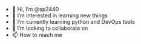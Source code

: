 - 👋 Hi, I’m @sp2440
- 👀 I’m interested in learning new things
- 🌱 I’m currently learning python and DevOps tools
- 💞️ I’m looking to collaborate on 
- 📫 How to reach me 

<!---
sp2440/sp2440 is a ✨ special ✨ repository because its `README.md` (this file) appears on your GitHub profile.
You can click the Preview link to take a look at your changes.
--->
